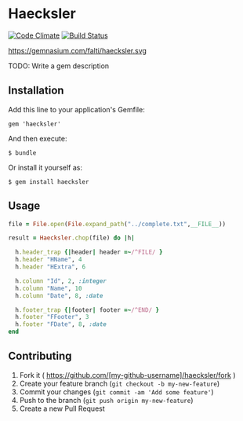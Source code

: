 # Haecksler

[![Code Climate](https://codeclimate.com/github/falti/haecksler.png)](https://codeclimate.com/github/falti/haecksler)
[![Build Status](https://travis-ci.org/falti/haecksler.svg?branch=master)](https://travis-ci.org/falti/haecksler)

https://gemnasium.com/falti/haecksler.svg

TODO: Write a gem description

## Installation

Add this line to your application's Gemfile:

    gem 'haecksler'

And then execute:

    $ bundle

Or install it yourself as:

    $ gem install haecksler

## Usage

```ruby
file = File.open(File.expand_path("../complete.txt",__FILE__))

result = Haecksler.chop(file) do |h|

  h.header_trap {|header| header =~/^FILE/ }
  h.header "HName", 4
  h.header "HExtra", 6

  h.column "Id", 2, :integer
  h.column "Name", 10
  h.column "Date", 8, :date

  h.footer_trap {|footer| footer =~/^END/ }
  h.footer "FFooter", 3
  h.footer "FDate", 8, :date
end
```

## Contributing

1. Fork it ( https://github.com/[my-github-username]/haecksler/fork )
2. Create your feature branch (`git checkout -b my-new-feature`)
3. Commit your changes (`git commit -am 'Add some feature'`)
4. Push to the branch (`git push origin my-new-feature`)
5. Create a new Pull Request
